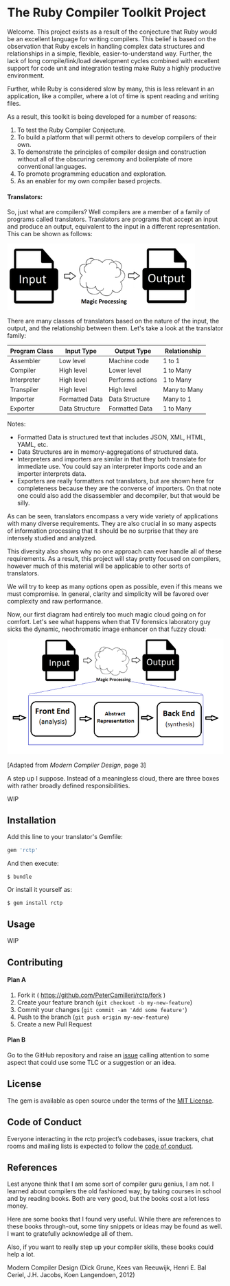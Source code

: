 # The Ruby Compiler Toolkit Project

Welcome. This project exists as a result of the conjecture that Ruby would be
an excellent language for writing compilers. This belief is based on the
observation that Ruby excels in handling complex data structures and
relationships in a simple, flexible, easier-to-understand way. Further, the
lack of long compile/link/load development cycles combined with excellent
support for code unit and integration testing make Ruby a highly productive
environment.

Further, while Ruby is considered slow by many, this is less relevant in an
application, like a compiler, where a lot of time is spent reading and writing
files.

As a result, this toolkit is being developed for a number of reasons:

1. To test the Ruby Compiler Conjecture.
2. To build a platform that will permit others to develop compilers of
their own.
3. To demonstrate the principles of compiler design and construction without
all of the obscuring ceremony and boilerplate of more conventional languages.
4. To promote programming education and exploration.
5. As an enabler for my own compiler based projects.

#### Translators:

So, just what are compilers? Well compilers are a member of a family of
programs called translators. Translators are programs that accept an input and
produce an output, equivalent to the input in a different representation.
This can be shown as follows:

![A Translator](./images/Overview_One.png)

There are many classes of translators based on the nature of the input, the
output, and the relationship between them. Let's take a look at the translator
family:

| Program Class | Input Type | Output Type | Relationship
|---|---|---|---|
|Assembler | Low level | Machine code | 1 to 1 |
|Compiler | High level | Lower level | 1 to Many
|Interpreter | High level | Performs actions | 1 to Many
|Transpiler | High level | High level | Many to Many
|Importer | Formatted Data | Data Structure | Many to 1
|Exporter | Data Structure | Formatted Data |  1 to Many

Notes:
* Formatted Data is structured text that includes JSON, XML, HTML, YAML, etc.
* Data Structures are in memory-aggregations of structured data.
* Interpreters and importers are similar in that they both translate for
immediate use. You could say an interpreter imports code and an importer
interprets data.
* Exporters are really formatters not translators, but are shown here for
completeness because they are the converse of importers. On that note one could
also add the disassembler and decompiler, but that would be silly.

As can be seen, translators encompass a very wide variety of applications with
many diverse requirements. They are also crucial in so many aspects of
information processing that it should be no surprise that they are intensely
studied and analyzed.

This diversity also shows why no one approach can ever handle all of these
requirements. As a result, this project will stay pretty focused on compilers,
however much of this material will be applicable to other sorts of translators.

We will try to keep as many options open as possible, even if this means we
must compromise. In general, clarity and simplicity will be favored over
complexity and raw performance.

Now, our first diagram had entirely too much magic cloud going on for comfort.
Let's see what happens when that TV forensics laboratory guy sicks the dynamic,
neochromatic image enhancer on that fuzzy cloud:

![A Translator](./images/Overview_Two.png)

[Adapted from _Modern Compiler Design_, page 3]

A step up I suppose. Instead of a meaningless cloud, there are three boxes with
rather broadly defined responsibilities.

WIP

## Installation

Add this line to your translator's Gemfile:

```ruby
gem 'rctp'
```

And then execute:

    $ bundle

Or install it yourself as:

    $ gem install rctp

## Usage

WIP

## Contributing

#### Plan A

1. Fork it ( https://github.com/PeterCamilleri/rctp/fork )
2. Create your feature branch (`git checkout -b my-new-feature`)
3. Commit your changes (`git commit -am 'Add some feature'`)
4. Push to the branch (`git push origin my-new-feature`)
5. Create a new Pull Request

#### Plan B

Go to the GitHub repository and raise an
 [issue](https://github.com/PeterCamilleri/rctp/issues)
calling attention to some aspect that could use some TLC or a suggestion or an
idea.

## License

The gem is available as open source under the terms of the
[MIT License](./LICENSE.txt).

## Code of Conduct

Everyone interacting in the rctp project’s codebases, issue trackers,
chat rooms and mailing lists is expected to follow the
[code of conduct](./CODE_OF_CONDUCT.md).

## References

Lest anyone think that I am some sort of compiler guru genius, I am not. I
learned about compilers the old fashioned way; by taking courses in school and
by reading books. Both are very good, but the books cost a lot less money.

Here are some books that I found very useful. While there are references to
these books through-out, some tiny snippets or ideas may be found as well. I
want to gratefully acknowledge all of them.

Also, if you want to really step up your compiler skills, these books could
help a lot.

Modern Compiler Design (Dick Grune, Kees van Reeuwijk, Henri E. Bal Ceriel, J.H. Jacobs, Koen Langendoen, 2012)
